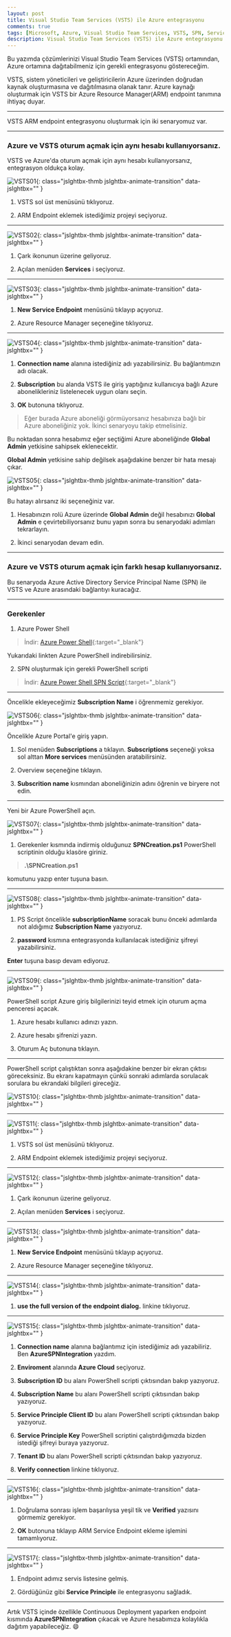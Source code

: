 ```yaml
---
layout: post
title: Visual Studio Team Services (VSTS) ile Azure entegrasyonu
comments: true
tags: [Microsoft, Azure, Visual Studio Team Services, VSTS, SPN, Service Principal Name, Entegrasyon]
description: Visual Studio Team Services (VSTS) ile Azure entegrasyonu
---
```


Bu yazımda çözümlerinizi Visual Studio Team Services (VSTS) ortamından, Azure ortamına dağıtabilmeniz için gerekli entegrasyonu göstereceğim.

VSTS, sistem yöneticileri ve geliştiricilerin Azure üzerinden doğrudan kaynak oluşturmasına ve dağıtılmasına olanak tanır.
Azure kaynağı oluşturmak için VSTS bir Azure Resource Manager(ARM) endpoint tanımına ihtiyaç duyar. 

-----

VSTS ARM endpoint entegrasyonu oluşturmak için iki senaryomuz var. 

-----

### Azure ve VSTS oturum açmak için **aynı hesabı** kullanıyorsanız.

VSTS ve Azure'da oturum açmak için aynı hesabı kullanıyorsanız, entegrasyon oldukça kolay.

![VSTS01](/assets/images/posts/2017080201/sc01.png){: class="jslghtbx-thmb jslghtbx-animate-transition"  data-jslghtbx="" }

1. VSTS sol üst menüsünü tıklıyoruz.

2. ARM Endpoint eklemek istediğimiz projeyi seçiyoruz.

-----

![VSTS02](/assets/images/posts/2017080201/sc02.png){: class="jslghtbx-thmb jslghtbx-animate-transition"  data-jslghtbx="" }

1. Çark ikonunun üzerine geliyoruz.

2. Açılan menüden **Services** i seçiyoruz.

-----

![VSTS03](/assets/images/posts/2017080201/sc03.png){: class="jslghtbx-thmb jslghtbx-animate-transition"  data-jslghtbx="" }

1. **New Service Endpoint** menüsünü tıklayıp açıyoruz.

2. Azure Resource Manager seçeneğine tıklıyoruz.

-----


![VSTS04](/assets/images/posts/2017080201/sc04.png){: class="jslghtbx-thmb jslghtbx-animate-transition"  data-jslghtbx="" }

1. **Connection name** alanına istediğiniz adı yazabilirsiniz. Bu bağlantımızın adı olacak.

2. **Subscription** bu alanda VSTS ile giriş yaptığınız kullanıcıya bağlı Azure abonelikleriniz listelenecek uygun olanı seçin.

3. **OK** butonuna tıklıyoruz.

>Eğer burada Azure aboneliği görmüyorsanız hesabınıza bağlı bir Azure aboneliğiniz yok. İkinci senaryoyu takip etmelisiniz.


Bu noktadan sonra hesabımız eğer seçtiğimi Azure aboneliğinde **Global Admin** yetkisine sahipsek eklenecektir. 

**Global Admin** yetkisine sahip değilsek aşağıdakine benzer bir hata mesajı çıkar.

![VSTS05](/assets/images/posts/2017080201/sc05.png){: class="jslghtbx-thmb jslghtbx-animate-transition"  data-jslghtbx="" }

Bu hatayı alırsanız iki seçeneğiniz var. 

1. Hesabınızın rolü Azure üzerinde **Global Admin** değil hesabınızı **Global Admin** e çevirtebiliyorsanız bunu yapın sonra bu senaryodaki adımları tekrarlayın.

2. İkinci senaryodan devam edin.

-----

### Azure ve VSTS oturum açmak için **farklı hesap** kullanıyorsanız.

Bu senaryoda Azure Active Directory Service Principal Name (SPN) ile VSTS ve Azure arasındaki bağlantıyı kuracağız. 

-----

### Gerekenler

1. Azure Power Shell

> İndir: [Azure Power Shell](https://azure.microsoft.com/en-us/downloads/){:target="_blank"}

Yukarıdaki linkten Azure PowerShell indirebilirsiniz.

2. SPN oluşturmak için gerekli PowerShell scripti 

> İndir: [Azure Power Shell SPN Script](/assets/images/posts/2017080201/SPNCreation.ps1){:target="_blank"}

-----

Öncelikle ekleyeceğimiz **Subscription Name** i öğrenmemiz gerekiyor.

![VSTS06](/assets/images/posts/2017080201/sc06.png){: class="jslghtbx-thmb jslghtbx-animate-transition"  data-jslghtbx="" }

Öncelikle Azure Portal'e giriş yapın.

1. Sol menüden **Subscriptions** a tıklayın. **Subscriptions** seçeneği yoksa sol alttan **More services** menüsünden aratabilirsiniz.

2. Overview seçeneğine tıklayın.

3. **Subscrition name** kısmından aboneliğinizin adını öğrenin ve biryere not edin.

-----

Yeni bir Azure PowerShell açın.

![VSTS07](/assets/images/posts/2017080201/sc07.png){: class="jslghtbx-thmb jslghtbx-animate-transition"  data-jslghtbx="" }

1. Gerekenler kısmında indirmiş olduğunuz **SPNCreation.ps1** PowerShell scriptinin olduğu klasöre giriniz.  

> **.\SPNCreation.ps1**

komutunu yazıp enter tuşuna basın.

-----

![VSTS08](/assets/images/posts/2017080201/sc08.png){: class="jslghtbx-thmb jslghtbx-animate-transition"  data-jslghtbx="" }

1. PS Script öncelikle **subscriptionName** soracak bunu önceki adımlarda not aldığımız **Subscription Name** yazıyoruz.

2. **password** kısmına entegrasyonda kullanılacak istediğiniz şifreyi yazabilirsiniz.

**Enter** tuşuna basıp devam ediyoruz.

-----

![VSTS09](/assets/images/posts/2017080201/sc09.png){: class="jslghtbx-thmb jslghtbx-animate-transition"  data-jslghtbx="" }

PowerShell script Azure giriş bilgilerinizi teyid etmek için oturum açma penceresi açacak.

1. Azure hesabı kullanıcı adınızı yazın.

2. Azure hesabı şifrenizi yazın.

3. Oturum Aç butonuna tıklayın.

-----

PowerShell script çalıştıktan sonra aşağıdakine benzer bir ekran çıktısı göreceksiniz. Bu ekranı kapatmayın çünkü sonraki adımlarda sorulacak sorulara bu ekrandaki bilgileri gireceğiz.

![VSTS10](/assets/images/posts/2017080201/sc10.png){: class="jslghtbx-thmb jslghtbx-animate-transition"  data-jslghtbx="" }

-----

![VSTS11](/assets/images/posts/2017080201/sc11.png){: class="jslghtbx-thmb jslghtbx-animate-transition"  data-jslghtbx="" }

1. VSTS sol üst menüsünü tıklıyoruz.

2. ARM Endpoint eklemek istediğimiz projeyi seçiyoruz.

-----

![VSTS12](/assets/images/posts/2017080201/sc12.png){: class="jslghtbx-thmb jslghtbx-animate-transition"  data-jslghtbx="" }

1. Çark ikonunun üzerine geliyoruz.

2. Açılan menüden **Services** i seçiyoruz.

-----

![VSTS13](/assets/images/posts/2017080201/sc13.png){: class="jslghtbx-thmb jslghtbx-animate-transition"  data-jslghtbx="" }

1. **New Service Endpoint** menüsünü tıklayıp açıyoruz.

2. Azure Resource Manager seçeneğine tıklıyoruz.

-----

![VSTS14](/assets/images/posts/2017080201/sc14.png){: class="jslghtbx-thmb jslghtbx-animate-transition"  data-jslghtbx="" }

1. **use the full version of the endpoint dialog.** linkine tıklıyoruz.

-----

![VSTS15](/assets/images/posts/2017080201/sc15.png){: class="jslghtbx-thmb jslghtbx-animate-transition"  data-jslghtbx="" }

1. **Connection name** alanına bağlantımız için istediğimiz adı yazabiliriz. Ben **AzureSPNIntegration** yazdım.

2. **Enviroment** alanında **Azure Cloud** seçiyoruz.

3. **Subscription ID** bu alanı PowerShell scripti çıktısından bakıp yazıyoruz.

4. **Subscription Name** bu alanı PowerShell scripti çıktısından bakıp yazıyoruz.

5. **Service Principle Client ID** bu alanı PowerShell scripti çıktısından bakıp yazıyoruz.

6. **Service Principle Key** PowerShell scriptini çalıştırdığımızda bizden istediği şifreyi buraya yazıyoruz.

7. **Tenant ID** bu alanı PowerShell scripti çıktısından bakıp yazıyoruz.

8. **Verify connection** linkine tıklıyoruz.

-----

![VSTS16](/assets/images/posts/2017080201/sc16.png){: class="jslghtbx-thmb jslghtbx-animate-transition"  data-jslghtbx="" }

1. Doğrulama sonrası işlem başarılıysa yeşil tik ve **Verified** yazısını görmemiz gerekiyor.

2. **OK** butonuna tıklayıp ARM Service Endpoint ekleme işlemini tamamlıyoruz.

-----

![VSTS17](/assets/images/posts/2017080201/sc17.png){: class="jslghtbx-thmb jslghtbx-animate-transition"  data-jslghtbx="" }

1. Endpoint adımız servis listesine gelmiş.

2. Gördüğünüz gibi **Service Principle** ile entegrasyonu sağladık.


-----

Artık VSTS içinde özellikle Continuous Deployment yaparken endpoint kısmında **AzureSPNIntegration** çıkacak ve Azure hesabımıza kolaylıkla dağıtım yapabileceğiz. 😄